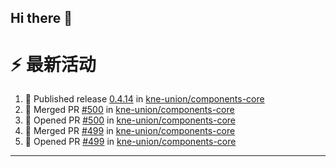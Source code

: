 ## Hi there 👋

<!--

**Here are some ideas to get you started:**

🙋‍♀️ A short introduction - what is your organization all about?
🌈 Contribution guidelines - how can the community get involved?
👩‍💻 Useful resources - where can the community find your docs? Is there anything else the community should know?
🍿 Fun facts - what does your team eat for breakfast?
🧙 Remember, you can do mighty things with the power of [Markdown](https://docs.github.com/github/writing-on-github/getting-started-with-writing-and-formatting-on-github/basic-writing-and-formatting-syntax)
-->


# ⚡ 最新活动

<!--START_SECTION:activity-->
1. 🚀 Published release [0.4.14](https://github.com/kne-union/components-core/releases/tag/0.4.14) in [kne-union/components-core](https://github.com/kne-union/components-core)
2. 🎉 Merged PR [#500](https://github.com/kne-union/components-core/pull/500) in [kne-union/components-core](https://github.com/kne-union/components-core)
3. 💪 Opened PR [#500](https://github.com/kne-union/components-core/pull/500) in [kne-union/components-core](https://github.com/kne-union/components-core)
4. 🎉 Merged PR [#499](https://github.com/kne-union/components-core/pull/499) in [kne-union/components-core](https://github.com/kne-union/components-core)
5. 💪 Opened PR [#499](https://github.com/kne-union/components-core/pull/499) in [kne-union/components-core](https://github.com/kne-union/components-core)
<!--END_SECTION:activity-->

---

